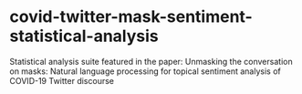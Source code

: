 # covid-twitter-mask-sentiment-statistical-analysis
Statistical analysis suite featured in the paper: Unmasking the conversation on masks: Natural language processing for topical sentiment analysis of COVID-19 Twitter discourse
